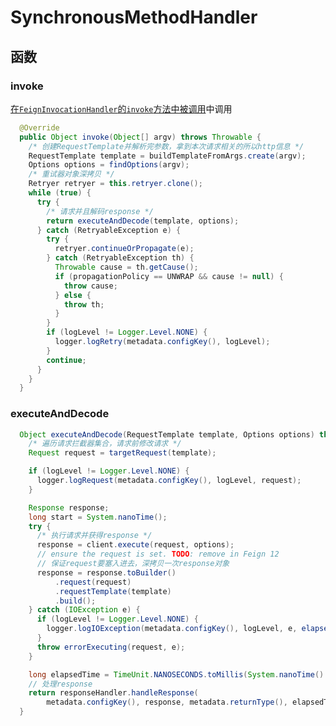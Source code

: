 # SynchronousMethodHandler

## 函数

### invoke

[在`FeignInvocationHandler`的`invoke`方法中被调用](./FeignInvocationHandler#invoke)中调用

```java
  @Override
  public Object invoke(Object[] argv) throws Throwable {
    /* 创建RequestTemplate并解析完参数，拿到本次请求相关的所以http信息 */
    RequestTemplate template = buildTemplateFromArgs.create(argv);
    Options options = findOptions(argv);
    /* 重试器对象深拷贝 */
    Retryer retryer = this.retryer.clone();
    while (true) {
      try {
        /* 请求并且解码response */
        return executeAndDecode(template, options);
      } catch (RetryableException e) {
        try {
          retryer.continueOrPropagate(e);
        } catch (RetryableException th) {
          Throwable cause = th.getCause();
          if (propagationPolicy == UNWRAP && cause != null) {
            throw cause;
          } else {
            throw th;
          }
        }
        if (logLevel != Logger.Level.NONE) {
          logger.logRetry(metadata.configKey(), logLevel);
        }
        continue;
      }
    }
  }
```

### executeAndDecode

<VPLink icon="i-carbon-code" title="client.execute" url="../client/Default#execute"/>
<VPLink icon="i-carbon-code" title="responseHandler.handleResponse" url="../client/Default#execute"/>

```java
  Object executeAndDecode(RequestTemplate template, Options options) throws Throwable { 
    /* 遍历请求拦截器集合，请求前修改请求 */
    Request request = targetRequest(template);

    if (logLevel != Logger.Level.NONE) {
      logger.logRequest(metadata.configKey(), logLevel, request);
    }

    Response response;
    long start = System.nanoTime();
    try {
      /* 执行请求并获得response */
      response = client.execute(request, options);
      // ensure the request is set. TODO: remove in Feign 12
      // 保证request要塞入进去，深拷贝一次response对象
      response = response.toBuilder()
          .request(request)
          .requestTemplate(template)
          .build();
    } catch (IOException e) {
      if (logLevel != Logger.Level.NONE) {
        logger.logIOException(metadata.configKey(), logLevel, e, elapsedTime(start));
      }
      throw errorExecuting(request, e);
    }

    long elapsedTime = TimeUnit.NANOSECONDS.toMillis(System.nanoTime() - start);
    // 处理response
    return responseHandler.handleResponse(
        metadata.configKey(), response, metadata.returnType(), elapsedTime);
  }
```
